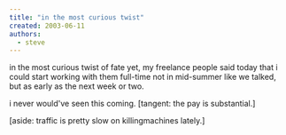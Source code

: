 ```yaml
---
title: "in the most curious twist"
created: 2003-06-11
authors: 
  - steve
---
```


in the most curious twist of fate yet, my freelance people said today that i could start working with them full-time not in mid-summer like we talked, but as early as the next week or two.  
  
i never would've seen this coming. \[tangent: the pay is substantial.\]  
  
  
\[aside: traffic is pretty slow on killingmachines lately.\]
